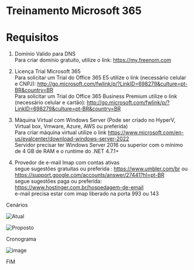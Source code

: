 # Treinamento Microsoft 365

# Requisitos

1. Domínio Valido para DNS
   <br>Para criar domínio gratuito, utilize o link: https://my.freenom.com
   
2. Licença Trial Microsoft 365
   <br>Para solicitar um Trial do Office 365 E5 utilize o link (necessário celular e CNPJ): http://go.microsoft.com/fwlink/p/?LinkID=698279&culture=pt-BR&country=BR
   <br>Para solicitar um Trial do Office 365 Business Premium utilize o link (necessário celular e cartão): http://go.microsoft.com/fwlink/p/?LinkID=698279&culture=pt-BR&country=BR
   
3. Máquina Virtual com Windows Server (Pode ser criado no HyperV, Virtual box, Vmware, Azure, AWS ou preferida)  
   Para criar máquina virtual utilize o link https://www.microsoft.com/en-us/evalcenter/download-windows-server-2022
   <br>Servidor precisar ter Windows Server 2016 ou superior com o mínimo de 4 GB de RAM e o runtime do .NET 4.7.1+
   
4. Provedor de e-mail Imap com contas ativas
   <br>segue sugestões gratuitas ou preferida : https://www.umbler.com/br ou https://support.google.com/accounts/answer/27441?hl=pt-BR
   <br>segue sugestões paga ou preferida: https://www.hostinger.com.br/hospedagem-de-email
   <br>e-mail precisa estar com imap liberado na porta 993 ou 143 
   
Cenários 
   
![Atual](https://user-images.githubusercontent.com/49683486/172049836-9bc337f2-0b07-44e0-934a-0454f2b6690d.png)

![Proposto](https://user-images.githubusercontent.com/49683486/172049859-c72be4ea-a0ce-46b0-b716-f067d63dff50.png)

Cronograma

![image](https://user-images.githubusercontent.com/49683486/172044095-1d57bcc3-3f7f-4437-85f0-8c6c1d0f1b10.png)

FIM
